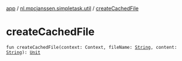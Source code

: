 [app](../index.md) / [nl.mpcjanssen.simpletask.util](index.md) / [createCachedFile](.)

# createCachedFile

`fun createCachedFile(context: Context, fileName: `[`String`](https://kotlinlang.org/api/latest/jvm/stdlib/kotlin/-string/index.html)`, content: `[`String`](https://kotlinlang.org/api/latest/jvm/stdlib/kotlin/-string/index.html)`): `[`Unit`](https://kotlinlang.org/api/latest/jvm/stdlib/kotlin/-unit/index.html)